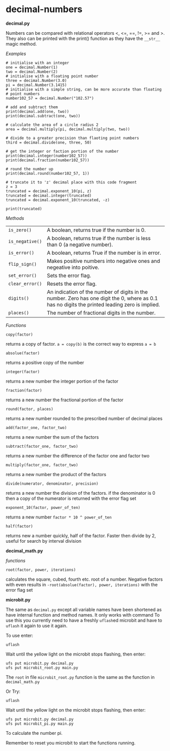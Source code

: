 # decimal-numbers

**decimal.py**

Numbers can be compared with relational operators <, <=, ==, !=, >= and >.
They also can be printed with the print() function as they have the `__str__`
magic method.

*Examples*

```
# initialise with an integer
one = decimal.Number(1)
two = decimal.Number(2)
# initialise with a floating point number
three = decimal.Number(3.0)
pi = decimal.Number(3.1415)
# initialise with a simple string, can be more accurate than floating
# point numbers
number102_57 = decimal.Number("102.57")

# add and subtract them
print(decimal.add(one, two))
print(decimal.subtract(one, two))

# calculate the area of a circle radius 2
area = decimal.multiply(pi, decimal.multiply(two, two))

# divide to a greater precision than flaoting point numbers
third = decimal.divide(one, three, 50)

# get the integer or faction portion of the number
print(decimal.integer(number102_57))
print(decimal.fraction(number102_57))

# round the number up
print(decimal.round(number102_57, 1))

# truncate it to 'z' decimal place with this code fragment
z = 3
truncated = decimal.exponent_10(pi, z)
truncated = decimal.integer(truncated)
truncated = decimal.exponent_10(truncated, -z)

print(truncated)
```


*Methods*
<table>
<tr><td><code>is_zero()</code></td><td>A boolean, returns true if the number
is 0.</td></tr>
<tr><td><code>is_negative()</code></td><td>A boolean, returns true if the number
is less than 0 (a negative number).</td></tr>
<tr><td><code>is_error()</code></td><td>A boolean, returns True if the number is
in error.</td></tr>
<tr><td><code>flip_sign()</code></td><td>Makes positive numbers into negative ones and negeative into poitive.</td></tr>
<tr><td><code>set_error()</code></td><td>Sets the error flag.</td></tr>
<tr><td><code>clear_error()</code></td><td>Resets the error flag.</td></tr>
<tr><td><code>digits()</code></td><td>An indication of the number of digits in
the number. Zero has one digit the 0, where as 0.1 has no digits the printed
leading zero is implied.</td></tr>
<tr><td><code>places()</code></td><td>The number of fractional digits in the
number.</td></tr>
</table>

*Functions*

`copy(factor)`

returns a copy of factor. `a = copy(b)` is the correct way to express `a = b`

`absolue(factor)`

returns a positive copy of the number

`integer(factor)`

returns a new number the integer portion of the factor

`fraction(factor)`

returns a new number the fractional portion of the factor

`round(factor, places)`

returns a new number rounded to the prescribed number of decimal places

`add(factor_one, factor_two)`

returns a new number the sum of the factors

`subtract(factor_one, factor_two)`

returns a new number the difference of the factor one and factor two

`multiply(factor_one, factor_two)`

returns a new number the product of the factors

`divide(numerator, denominator, precision)`

returns a new number the division of the factors. if the denominator is 0 then
a copy of the numerator is returned with the error flag set

`exponent_10(factor, power_of_ten)`

returns a new number `factor * 10 ^ power_of_ten`

`half(factor)`

returns new a number quickly, half of the factor. Faster then divide by 2,
useful for search by interval division

**decimal_math.py**

*functions*

`root(factor, power, iterations)`

calculates the square, cubed, fourth etc. root of a number.  Negative factors
with even results in `-root(absolue(factor), power, iterations)` with the error
flag set

**microbit.py**

The same as `decimal.py` except all variable names have been shortened as have
internal function and method names.  It only works with command
To use this you currently need to have a freshly `uflash`ed microbit and have
to `uflash` it again to use it again.

To use enter:

```
uflash
```

Wait until the yellow light on the microbit stops flashing, then enter:
```
ufs put microbit.py decimal.py
ufs put microbit_root.py main.py
```

The `root` in file `microbit_root.py` function is the same as the function in
`decimal_math.py`

Or Try:
```
uflash
```
Wait until the yellow light on the microbit stops flashing, then enter:
```
ufs put microbit.py decimal.py
ufs put microbit_pi.py main.py
```

To calculate the number pi.

Remember to reset you microbit to start the functions running.